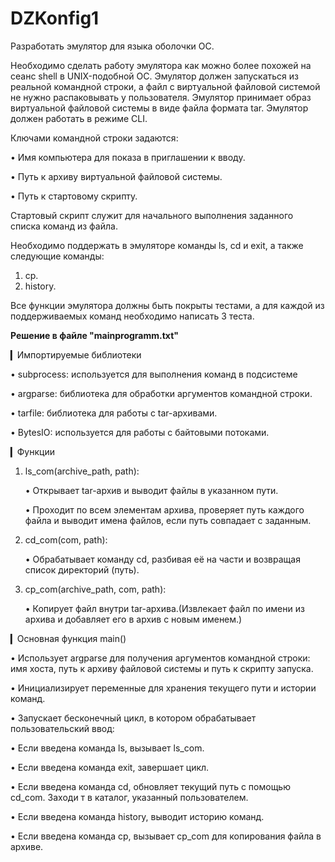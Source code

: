 # DZKonfig1

Разработать эмулятор для языка оболочки ОС.

Необходимо сделать работу эмулятора как можно более похожей на сеанс shell в UNIX-подобной ОС. Эмулятор должен запускаться из реальной командной строки, а файл с виртуальной файловой системой не нужно распаковывать у пользователя. Эмулятор принимает образ виртуальной файловой системы в виде файла формата tar. Эмулятор должен работать в режиме CLI.

Ключами командной строки задаются: 

  • Имя компьютера для показа в приглашении к вводу.
  
  • Путь к архиву виртуальной файловой системы. 
  
  • Путь к стартовому скрипту.
      
Стартовый скрипт служит для начального выполнения заданного списка команд из файла. 

Необходимо поддержать в эмуляторе команды ls, cd и exit, а также следующие команды:

1. cp.
2. history.
  
Все функции эмулятора должны быть покрыты тестами, а для каждой из поддерживаемых команд необходимо написать 3 теста. 


**Решение в файле "mainprogramm.txt"**


▎Импортируемые библиотеки

• subprocess: используется для выполнения команд в подсистеме

• argparse: библиотека для обработки аргументов командной строки.

• tarfile: библиотека для работы с tar-архивами.

• BytesIO: используется для работы с байтовыми потоками.

▎Функции

1. ls_com(archive_path, path):

   • Открывает tar-архив и выводит файлы в указанном пути.

   • Проходит по всем элементам архива, проверяет путь каждого файла и выводит имена файлов, если путь совпадает с заданным.

2. cd_com(com, path):

   • Обрабатывает команду cd, разбивая её на части и возвращая список директорий (путь).

3. cp_com(archive_path, com, path):

   • Копирует файл внутри tar-архива.(Извлекает файл по имени из архива и добавляет его в архив с новым именем.)

▎Основная функция main()

• Использует argparse для получения аргументов командной строки: имя хоста, путь к архиву файловой системы и путь к скрипту запуска.

• Инициализирует переменные для хранения текущего пути и истории команд.

• Запускает бесконечный цикл, в котором обрабатывает пользовательский ввод:

  • Если введена команда ls, вызывает ls_com.

  • Если введена команда exit, завершает цикл.

  • Если введена команда cd, обновляет текущий путь с помощью cd_com. Заходи т в каталог, указанный пользователем.

  • Если введена команда history, выводит историю команд.

  • Если введена команда cp, вызывает cp_com для копирования файла в архиве.
